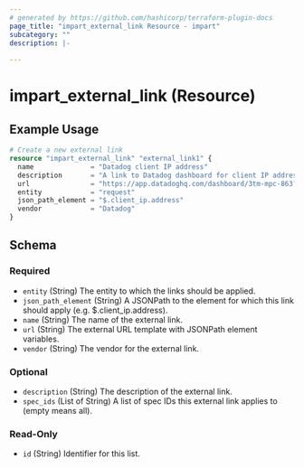 ```yaml
---
# generated by https://github.com/hashicorp/terraform-plugin-docs
page_title: "impart_external_link Resource - impart"
subcategory: ""
description: |-
  
---
```


# impart_external_link (Resource)



## Example Usage

```terraform
# Create a new external link
resource "impart_external_link" "external_link1" {
  name              = "Datadog client IP address"
  description       = "A link to Datadog dashboard for client IP address"
  url               = "https://app.datadoghq.com/dashboard/3tm-mpc-863?tpl_var_ClientIp=9.37.130.233"
  entity            = "request"
  json_path_element = "$.client_ip.address"
  vendor            = "Datadog"
}
```

<!-- schema generated by tfplugindocs -->
## Schema

### Required

- `entity` (String) The entity to which the links should be applied.
- `json_path_element` (String) A JSONPath to the element for which this link should apply (e.g. $.client_ip.address).
- `name` (String) The name of the external link.
- `url` (String) The external URL template with JSONPath element variables.
- `vendor` (String) The vendor for the external link.

### Optional

- `description` (String) The description of the external link.
- `spec_ids` (List of String) A list of spec IDs this external link applies to (empty means all).

### Read-Only

- `id` (String) Identifier for this list.
